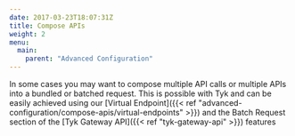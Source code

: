 ```yaml
---
date: 2017-03-23T18:07:31Z
title: Compose APIs
weight: 2
menu: 
  main:
    parent: "Advanced Configuration"
---
```


In some cases you may want to compose multiple API calls or multiple APIs into a bundled or batched request. This is possible with Tyk and can be easily achieved using our [Virtual Endpoint]({{< ref "advanced-configuration/compose-apis/virtual-endpoints" >}}) and the Batch Request section of the [Tyk Gateway API]({{< ref "tyk-gateway-api" >}}) features


